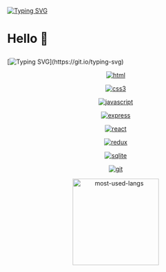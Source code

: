[![Typing SVG](https://readme-typing-svg.demolab.com?font=Fira+Code&pause=1000&color=F7E615&random=false&width=435&lines=App+Academy+Student;Purdue+University+Global+Student)](https://git.io/typing-svg)

  <h1>
    <p>Hello 👋</p>
  </h1>
  
[![Typing SVG](https://readme-typing-svg.demolab.com?font=Fira+Code&duration=3000&pause=1&multiline=true&random=false&width=435&height=109&lines=I+am+currently+learning+software;development+at+App+Academy;and+Purdue+University+Global.)](https://git.io/typing-svg)

<p width="100%" align="center">
  <a href="https://developer.mozilla.org/en-US/docs/Web/HTML">
    <img src='https://img.shields.io/badge/html5-%23E34F26.svg?style=for-the-badge&logo=html5&logoColor=white' alt="html"/>
  </a>
</p>
<p width="100%" align="center">
  <a href="https://developer.mozilla.org/en-US/docs/Web/CSS">
    <img src='https://img.shields.io/badge/css3-%231572B6.svg?style=for-the-badge&logo=css3&logoColor=white' alt="css3"/>
  </a>
</p>
<p width="100%" align="center">
  <a href="https://developer.mozilla.org/en-US/docs/Web/JavaScript">
    <img src='https://img.shields.io/badge/javascript-%23323330.svg?style=for-the-badge&logo=javascript&logoColor=%23F7DF1E' alt="javascript"/>
  </a>
</p>
<p width="100%" align="center">
  <a href="https://expressjs.com/">
    <img src='https://img.shields.io/badge/express.js-%23404d59.svg?style=for-the-badge&logo=express&logoColor=%2361DAFB' alt="express"/>
  </a>
</p>
<p width="100%" align="center">
  <a href="https://react.dev/">
    <img src='https://img.shields.io/badge/react-%2320232a.svg?style=for-the-badge&logo=react&logoColor=%2361DAFB' alt="react"/>
  </a>
</p>
<p width="100%" align="center">
  <a href="https://redux.js.org/">
    <img src='https://img.shields.io/badge/redux-%23593d88.svg?style=for-the-badge&logo=redux&logoColor=white' alt="redux"/>
  </a>
</p>
<p width="100%" align="center">
  <a href="https://www.sqlite.org/docs.html">
    <img src='https://img.shields.io/badge/sqlite-%2307405e.svg?style=for-the-badge&logo=sqlite&logoColor=white' alt="sqlite"/>
  </a>
</p>
<p width="100%" align="center">
  <a href="https://git-scm.com/doc">
    <img src='https://img.shields.io/badge/git-%23F05033.svg?style=for-the-badge&logo=git&logoColor=white' alt="git"/>
  </a>
</p>
<p width="100%" align="center">
  <a href="https://github.com/360devin360?tab=repositories">
    <img height=200 align='center' src='https://github-readme-stats.vercel.app/api/top-langs/?username=360devin360&layout=compact' alt='most-used-langs'/>
  </a>
</p>
